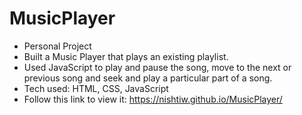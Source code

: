 # MusicPlayer
- Personal Project 
- Built a Music Player that plays an existing playlist. 
- Used JavaScript to play and pause the song, move to the next or previous song and seek and play a particular part of a song. 
- Tech used: HTML, CSS, JavaScript
- Follow this link to view it: https://nishtiw.github.io/MusicPlayer/
